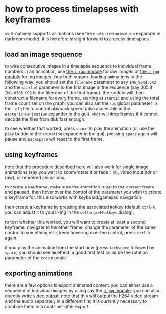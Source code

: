 # how to process timelapses with keyframes

`vkdt` natively supports animations (see the `esoteric`->`animation` expander
in darkroom mode). it is therefore straight forward to process timelapses.

## load an image sequence

to wire consecutive images in a timelapse sequence to individual frame numbers
in an animation, use
[the `i-raw` module](../../../src/pipe/modules/i-raw/readme.md) for raw images or
[the `i-jpg` module](../../../src/pipe/modules/i-jpg/readme.md) for jpg images.
they both support loading animations in the following way: you should set the
`filename` parameter to say `IMG_%04d.CR2` and the `startid` parameter to the
first image in the sequence (say 305 if `IMG_0305.CR2` is the filename of the
first frame). the module will then construct a filename for every frame,
starting at `startid` and using the total frame count set on the graph. you can
also set the `fps` global parameter in the `.cfg` file to control playback
speed (also accessible in the `esoteric`→`animation` expander in the gui).
`vkdt` will drop frames if it cannot decode the files from disk fast enough.

to see whether that worked, press `space` to play the animation (or use the
`play` button in the `animation` expander in the gui). pressing `space` again
will pause and `backspace` will reset to the first frame.


## using keyframes

note that the procedure described here will also work for single image
animations (say you want to zoom/rotate it or fade it in), video input (ldr or
raw), or rendered animations.

to create a keyframe, make sure the animation is set to the correct frame and
paused. then hover over the control of the parameter you wish to create a
keyframe for. this also works with keyboard/gamepad navigation.

then create a keyframe by pressing the associated hotkey (default `ctrl-k`, you
can adjust it to your liking in the `settings`→`hotkeys` dialog).

to test whether this worked, you will want to create at least a second
keyframe: navigate to the other frame, change the parameter of the same control
to something else, keep hovering over the control, press `ctrl-k` again.

if you play the animation from the start now (press `backspace` followed by
`space`) you should see an effect. a good first test could be the rotation
parameter of the `crop` module.


## exporting animations

there are a few options to export animated content. you can either use a
sequence of individual images by using say the
[`o-jpg` module](../../../src/pipe/modules/o-jpg/readme.md). you can also directly
[write video output](../../../src/pipe/modules/o-ffmpeg/readme.md).
note that this will output the h264 video stream and the audio separately
in a different file, it is currently necessary to combine them in a container
after export.
